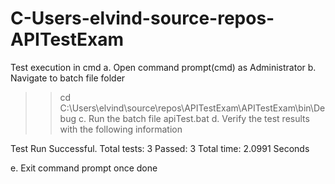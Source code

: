# C-Users-elvind-source-repos-APITestExam

Test execution in cmd
a. Open command prompt(cmd) as Administrator
b. Navigate to batch file folder
  >>cd C:\Users\elvind\source\repos\APITestExam\APITestExam\bin\Debug
c. Run the batch file
  >>apiTest.bat
d. Verify the test results with the following information

Test Run Successful.
Total tests: 3
     Passed: 3
 Total time: 2.0991 Seconds
 
 e. Exit command prompt once done
